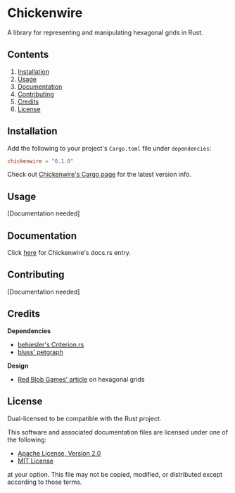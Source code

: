 # Chickenwire
A library for representing and manipulating hexagonal grids in Rust.

## Contents
1. [Installation](https://github.com/cmarcbs7/chickenwire/blob/master/README.md#installation)
2. [Usage](https://github.com/cmarcbs7/chickenwire/blob/master/README.md#usage)
3. [Documentation](https://github.com/cmarcbs7/chickenwire/blob/master/README.md#documentation)
4. [Contributing](https://github.com/cmarcbs7/chickenwire/blob/master/README.md#contributing)
5. [Credits](https://github.com/cmarcbs7/chickenwire/blob/master/README.md#credits)
6. [License](https://github.com/cmarcbs7/chickenwire/blob/master/README.md#license)

## Installation
Add the following to your project's `Cargo.toml` file under `dependencies`:

```toml
chickenwire = "0.1.0"
```

Check out [Chickenwire's Cargo page]() for the latest version info.

## Usage
[Documentation needed]

## Documentation
Click [here]() for Chickenwire's docs.rs entry.

## Contributing
[Documentation needed]

## Credits
**Dependencies**
- [behiesler's Criterion.rs](https://github.com/bheisler/criterion.rs)
- [bluss' petgraph](https://github.com/bluss/petgraph)

**Design**
- [Red Blob Games' article](https://www.redblobgames.com/grids/hexagons) on
hexagonal grids

## License
Dual-licensed to be compatible with the Rust project.

This software and associated documentation files are licensed under one of the
following:

- [Apache License, Version 2.0](https://www.apache.org/licenses/LICENSE-2.0)
- [MIT License](https://opensource.org/licenses/MIT)

at your option. This file may not be copied, modified, or distributed except
according to those terms.
